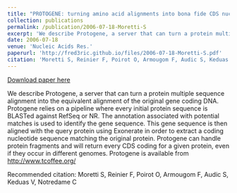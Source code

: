 ```yaml
---
title: "PROTOGENE: turning amino acid alignments into bona fide CDS nucleotide alignments"
collection: publications
permalink: /publication/2006-07-18-Moretti-S
excerpt: 'We describe Protogene, a server that can turn a protein multiple sequence alignment into the equivalent alignment of the original gene coding DNA. Protogene relies on a pipeline where every initial protein sequence is BLASTed against RefSeq or NR. The annotation associated with potential matches is used to identify the gene sequence. This gene sequence is then aligned with the query protein using Exonerate in order to extract a coding nucleotide sequence matching the original protein. Protogene can handle protein fragments and will return every CDS coding for a given protein, even if they occur in different genomes. Protogene is available from http://www.tcoffee.org/'
date: 2006-07-18
venue: 'Nucleic Acids Res.'
paperurl: 'http://fred3ric.github.io/files/2006-07-18-Moretti-S.pdf'
citation: 'Moretti S, Reinier F, Poirot O, Armougom F, Audic S, Keduas V, Notredame C'
---
```


<a href='http://fred3ric.github.io/files/2006-07-18-Moretti-S.pdf'>Download paper here</a>

We describe Protogene, a server that can turn a protein multiple sequence alignment into the equivalent alignment of the original gene coding DNA. Protogene relies on a pipeline where every initial protein sequence is BLASTed against RefSeq or NR. The annotation associated with potential matches is used to identify the gene sequence. This gene sequence is then aligned with the query protein using Exonerate in order to extract a coding nucleotide sequence matching the original protein. Protogene can handle protein fragments and will return every CDS coding for a given protein, even if they occur in different genomes. Protogene is available from http://www.tcoffee.org/

Recommended citation: Moretti S, Reinier F, Poirot O, Armougom F, Audic S, Keduas V, Notredame C